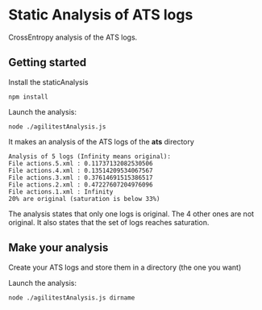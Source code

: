 # Static Analysis of ATS logs
CrossEntropy analysis of the ATS logs.

## Getting started

Install the staticAnalysis

```console
npm install
```

Launch the analysis:

```console
node ./agilitestAnalysis.js
```

It makes an analysis of the ATS logs of the **ats** directory

```console
Analysis of 5 logs (Infinity means original):
File actions.5.xml : 0.11737132082530506
File actions.4.xml : 0.13514209534067567
File actions.3.xml : 0.37614691515386517
File actions.2.xml : 0.47227607204976096
File actions.1.xml : Infinity
20% are original (saturation is below 33%)
```

The analysis states that only one logs is original. The 4 other ones are not original.
It also states that the set of logs reaches saturation.

## Make your analysis

Create your ATS logs and store them in a directory (the one you want)

Launch the analysis:

```console
node ./agilitestAnalysis.js dirname
```